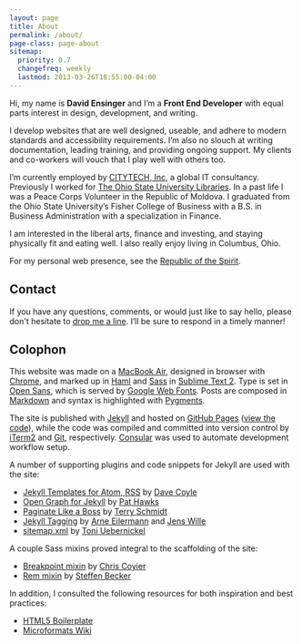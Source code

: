 ```yaml
---
layout: page
title: About
permalink: /about/
page-class: page-about
sitemap:
  priority: 0.7
  changefreq: weekly
  lastmod: 2013-03-26T18:55:00-04:00
---
```


Hi, my name is __David Ensinger__ and I’m a __Front End Developer__ with equal parts interest in design, development, and writing.

I develop websites that are well designed, useable, and adhere to modern standards and accessibility requirements. I’m also no slouch at writing documentation, leading training, and providing ongoing support. My clients and co-workers will vouch that I play well with others too.

I’m currently employed by [CITYTECH, Inc](http://www.citytechinc.com/), a global IT consultancy. Previously I worked for [The Ohio State University Libraries](http://library.osu.edu/). In a past life I was a Peace Corps Volunteer in the Republic of Moldova. I graduated from the Ohio State University’s Fisher College of Business with a B.S. in Business Administration with a specialization in Finance.

I am interested in the liberal arts, finance and investing, and staying physically fit and eating well. I also really enjoy living in Columbus, Ohio.

For my personal web presence, see the [Republic of the Spirit](http://www.republicofthespirit.com/).

## Contact

If you have any questions, comments, or would just like to say hello, please don't hesitate to [drop me a line](mailto:hello@davidensinger.com). I’ll be sure to respond in a timely manner!

## Colophon

This website was made on a [MacBook Air](http://www.apple.com/macbookair/), designed in browser with [Chrome](http://www.google.com/chrome/), and marked up in [Haml](http://haml.info/) and [Sass](http://sass-lang.com/) in [Sublime Text 2](http://www.sublimetext.com/). Type is set in [Open Sans](http://www.google.com/webfonts/specimen/Open+Sans), which is served by [Google Web Fonts](http://www.google.com/webfonts). Posts are composed in [Markdown](http://daringfireball.net/projects/markdown/) and syntax is highlighted with [Pygments](http://pygments.org/).

The site is published with [Jekyll](http://jekyllrb.com/) and hosted on [GitHub Pages](http://pages.github.com/) ([view the code](https://github.com/davidensinger/davidensinger.github.com)), while the code was compiled and committed into version control by [iTerm2](http://www.iterm2.com/) and [Git](http://git-scm.com/), respectively. [Consular](https://github.com/achiu/consular) was used to automate development workflow setup.

A number of supporting plugins and code snippets for Jekyll are used with the site:

- [Jekyll Templates for Atom, RSS](http://davecoyle.com/tech-notes/jekyll-templates-for-atom-rss/) by [Dave Coyle](http://davecoyle.com/)
- [Open Graph for Jekyll](https://gist.github.com/pathawks/1406355) by [Pat Hawks](http://alt.pathawks.com/)
- [Paginate Like a Boss](http://schmidt-happens.com/articles/2012/01/11/setup-pagination-for-jekyll-driven-sites.html) by [Terry Schmidt](http://schmidt-happens.com/)
- [Jekyll Tagging](https://github.com/pattex/jekyll-tagging) by [Arne Eilermann](https://kleinerdrei.net/) and [Jens Wille](http://blackwinter.de/)
- [sitemap.xml](https://github.com/havvg/havvg.github.com/blob/master/sitemap.xml) by [Toni Uebernickel](http://toni.uebernickel.info/)

A couple Sass mixins proved integral to the scaffolding of the site:

- [Breakpoint mixin](http://css-tricks.com/media-queries-sass-3-2-and-codekit/) by [Chris Coyier](http://css-tricks.com/)
- [Rem mixin](https://gist.github.com/webgefrickel/4530526) by [Steffen Becker](http://webgefrickel.de/)

In addition, I consulted the following resources for both inspiration and best practices:

- [HTML5 Boilerplate](http://html5boilerplate.com/)
- [Microformats Wiki](http://microformats.org/wiki/)